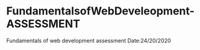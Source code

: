 # FundamentalsofWebDeveleopment-ASSESSMENT
Fundamentals of web development assessment Date:24/20/2020

